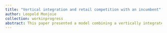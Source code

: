 ```yaml
---
title: "Vertical integration and retail competition with an incumbent"
author: Leopold Monjoie
collection: workinprogress
abstract: This paper presented a model combining a vertically integrated market structure with potential new entrants and a situation where less efficient competitors can source their inputs at a lower cost resulting from a legal constrain imposed by the regulator. This analysis highlights the French power market's current market structure and legal context. The first model shows that new entries exist when competitors are more efficient in the retail market. The second model only describes three cases with three different equilibriums on the retail market; the supply costs are assumed exogenous. The central point of the combined model is the endogenization of the supply costs of competitors, which become a strategic variable for the incumbent. In other terms, I introduce the three equilibriums inside the vertically integrated model. Therefore, I demonstrated that the ARENH allows new entrants that are less efficient than the incumbent, which was not possible under the vertical integration. I showed that the level of ARENH is not impacting new entries but can significantly modify firms' profit. Higher levels mean a lower share of the retail market for the incumbent, or to say it differently, a lower market power.
---
```



